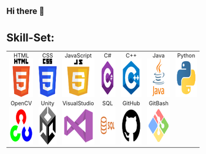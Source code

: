 ## Hi there 👋

# Skill-Set:
<table>
  <tr>
    <td align="center">HTML<br><img src="https://github.com/Anegm-exe/Anegm-exe/blob/main/HTML.png" style="height: 100px; width: auto;" /></td>
    <td align="center">CSS<br><img src="https://github.com/Anegm-exe/Anegm-exe/blob/main/CSS.png" style="height: 100px; width: auto;" /></td>
    <td align="center">JavaScript<br><img src="https://github.com/Anegm-exe/Anegm-exe/blob/main/JS.png" style="height: 100px; width: auto;" /></td>
    <td align="center">C#<br><img src="https://github.com/Anegm-exe/Anegm-exe/blob/main/C%23.png" style="height: 100px; width: auto;" /></td>
    <td align="center">C++<br><img src="https://github.com/Anegm-exe/Anegm-exe/blob/main/C%2B%2B.png" style="height: 100px; width: auto;" /></td>
    <td align="center">Java<br><img src="https://github.com/Anegm-exe/Anegm-exe/blob/main/JAVA.png" style="height: 100px; width: auto;" /></td>
    <td align="center">Python<br><img src="https://github.com/Anegm-exe/Anegm-exe/blob/main/Python.png" style="height: 100px; width: auto;" /></td>
  </tr>
  <tr>
    <td align="center">OpenCV<br><img src="https://github.com/Anegm-exe/Anegm-exe/blob/main/OpenCV.png" style="height: 100px; width: auto;" /></td>
    <td align="center">Unity<br><img src="https://github.com/Anegm-exe/Anegm-exe/blob/main/Unity.png" style="height: 100px; width: auto;" /></td>
    <td align="center">VisualStudio<br><img src="https://github.com/Anegm-exe/Anegm-exe/blob/main/VisualStudio.png" style="height: 100px; width: auto;" /></td>
    <td align="center">SQL<br><img src="https://github.com/Anegm-exe/Anegm-exe/blob/main/SQL.png" style="height: 100px; width: auto;" /></td>
    <td align="center">GitHub<br><img src="https://github.com/Anegm-exe/Anegm-exe/blob/main/GitHub.png" style="height: 100px; width: auto;" /></td>
    <td align="center">GitBash<br><img src="https://github.com/Anegm-exe/Anegm-exe/blob/main/GitBash.png" style="height: 100px; width: auto;" /></td>
  </tr>
</table>




<!--
- 🔭 I’m currently working on ...
- 🌱 I’m currently learning ...
- 👯 I’m looking to collaborate on ...
- 🤔 I’m looking for help with ...
- 💬 Ask me about ...
- 📫 How to reach me: ...
- 😄 Pronouns: ...
- ⚡ Fun fact: ...
-->
